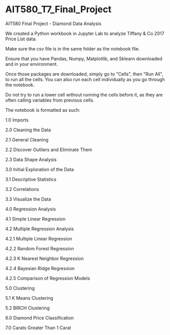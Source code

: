 # AIT580_T7_Final_Project
AIT580 Final Project - Diamond Data Analysis

We created a Python workbook in Jupyter Lab to analyze Tiffany & Co 2017 Price List data. 

Make sure the csv file is in the same folder as the notebook file. 

Ensure that you have Pandas, Numpy, Matplotlib, and Sklearn downloaded and in your environment. 

Once those packages are downloaded, simply go to "Cells", then "Run All", to run all the cells. You can also run each cell individually as you go through the notebook.

Do not try to run a lower cell without running the cells before it, as they are often calling variables from previous cells. 

The notebook is formatted as such: 

1.0 Imports

2.0 Cleaning the Data

2.1 General Cleaning

2.2 Discover Outliers and Eliminate Them

2.3 Data Shape Analysis

3.0 Initial Exploration of the Data

3.1 Descriptive Statistics

3.2 Correlations

3.3 Visualize the Data

4.0 Regression Analysis

4.1 Simple Linear Regression

4.2 Multiple Regression Analysis

4.2.1 Multiple Linear Regression

4.2.2 Random Forest Regression

4.2.3 K Nearest Neighbor Regression

4.2.4 Bayesian Ridge Regression

4.2.5 Comparison of Regression Models

5.0 Clustering

5.1 K Means Clustering

5.2 BIRCH Clustering

6.0 Diamond Price Classification

7.0 Carats Greater Than 1 Carat
